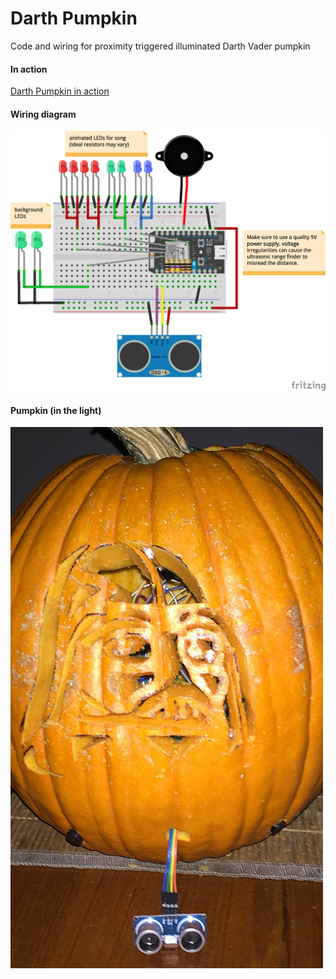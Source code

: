 # Darth Pumpkin
Code and wiring for proximity triggered illuminated Darth Vader pumpkin

#### In action

[Darth Pumpkin in action](https://db.tt/bhNeaP6b)

#### Wiring diagram

![](pumpkin_wiring.png)


#### Pumpkin (in the light)

![](pumpkin_picture1.jpg)
